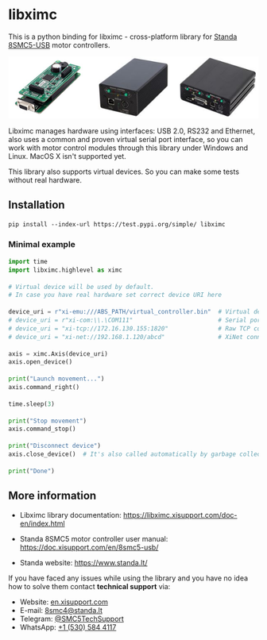 # libximc

This is a python binding for libximc - cross-platform library for [Standa  8SMC5-USB](https://www.standa.lt/products/catalog/motorised_positioners?item=525) motor controllers. 

![8SMC5-based devices](https://raw.githubusercontent.com/EPC-MSU/libximc/dev-2.14/libximc/docs/8SMC5_based_devices.png)

Libximc manages hardware using interfaces: USB 2.0, RS232 and Ethernet, also uses a common and proven virtual serial port interface, so you can work with motor control modules through this library under Windows and Linux. MacOS X isn't supported yet.

This library also supports virtual devices. So you can make some tests without real hardware.

## Installation

```shell
pip install --index-url https://test.pypi.org/simple/ libximc
```

### Minimal example

```python
import time
import libximc.highlevel as ximc

# Virtual device will be used by default.
# In case you have real hardware set correct device URI here

device_uri = r"xi-emu:///ABS_PATH/virtual_controller.bin"  # Virtual device
# device_uri = r"xi-com:\\.\COM111"                        # Serial port
# device_uri = "xi-tcp://172.16.130.155:1820"              # Raw TCP connection
# device_uri = "xi-net://192.168.1.120/abcd"               # XiNet connection

axis = ximc.Axis(device_uri)
axis.open_device()

print("Launch movement...")
axis.command_right()

time.sleep(3)

print("Stop movement")
axis.command_stop()

print("Disconnect device")
axis.close_device()  # It's also called automatically by garbage collector, so explicit closing is optional

print("Done")
```

## More information

* Libximc library documentation: https://libximc.xisupport.com/doc-en/index.html

* Standa 8SMC5 motor controller user manual: https://doc.xisupport.com/en/8smc5-usb/

* Standa website: https://www.standa.lt/

If you have faced any issues while using the library and you have no idea how to solve them contact **technical support** via:

* Website: [en.xisupport.com](https://en.xisupport.com/account/register)
* E-mail: [8smc4@standa.lt](mailto:8smc4@standa.lt)
* Telegram: [@SMC5TechSupport](https://t.me/SMC5TechSupport)
* WhatsApp: [ +1 (530) 584 4117](https://wa.me/15305844117)
